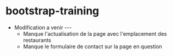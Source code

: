 # bootstrap-training
* Modification a venir ---
  * Manque l'actualisation de la page avec l'emplacement des restaurants
  * Manque le formulaire de contact sur la page en question
